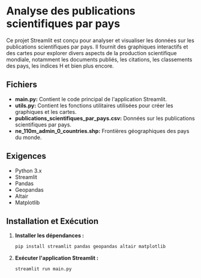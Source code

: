 # Analyse des publications scientifiques par pays

Ce projet Streamlit est conçu pour analyser et visualiser les données sur les publications scientifiques par pays. Il fournit des graphiques interactifs et des cartes pour explorer divers aspects de la production scientifique mondiale, notamment les documents publiés, les citations, les classements des pays, les indices H et bien plus encore.

## Fichiers

- **main.py:** Contient le code principal de l'application Streamlit.
- **utils.py:** Contient les fonctions utilitaires utilisées pour créer les graphiques et les cartes.
- **publications_scientifiques_par_pays.csv:** Données sur les publications scientifiques par pays.
- **ne_110m_admin_0_countries.shp:** Frontières géographiques des pays du monde.

## Exigences

- Python 3.x
- Streamlit
- Pandas
- Geopandas
- Altair
- Matplotlib

## Installation et Exécution

1. **Installer les dépendances :**
    ```bash
    pip install streamlit pandas geopandas altair matplotlib
    ```

2. **Exécuter l'application Streamlit :**
    ```bash
    streamlit run main.py
    ```

